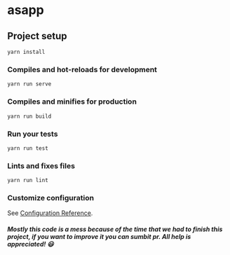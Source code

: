 # asapp

## Project setup

```
yarn install
```

### Compiles and hot-reloads for development

```
yarn run serve
```

### Compiles and minifies for production

```
yarn run build
```

### Run your tests

```
yarn run test
```

### Lints and fixes files

```
yarn run lint
```

### Customize configuration

See [Configuration Reference](https://cli.vuejs.org/config/).

<h5>Mostly this code is a mess because of the time that we had to finish this project, if you want to improve it you can sumbit pr. All help is appreciated! 😃</h5>
